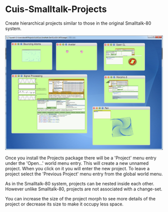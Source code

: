 # Cuis-Smalltalk-Projects
Create hierarchical projects similar to those in the original Smalltalk-80 system. 

![A Cuis Smalltalk image with several projects](https://github.com/coderocket/Cuis-Smalltalk-Projects/blob/master/doc/CuisWithProjects.png)

Once you install the Projects package there will be a 'Project' menu entry under the 'Open...' world menu entry. This will create a new unnamed project. When you click on it you will enter the new project. To leave a project select the 'Previous Project' menu entry from the global world menu.

As in the Smalltalk-80 system, projects can be nested inside each other. However unlike Smalltalk-80, projects are not associated with a change-set.

You can increase the size of the project morph to see more details of the project or decrease its size to make it occupy less space. 

